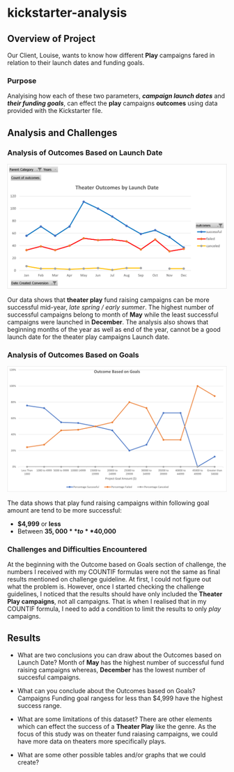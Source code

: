 # kickstarter-analysis
## Overview of Project
Our Client, Louise, wants to know how different **Play** campaigns fared in relation to their launch dates and funding goals.

### Purpose
Analyising how each of these two parameters, **_campaign launch dates_** and **_their funding goals_**, can effect the **play** campaigns **outcomes** using data provided with the Kickstarter file.

## Analysis and Challenges
### Analysis of Outcomes Based on Launch Date
![Outcomes based on Launch date Image](Resources/Theater_Outcomes_vs_Launch.png)

Our data shows that **theater play** fund raising campaigns can be more successful mid-year, _late spring / early summer_. The highest number of successful campaigns belong to month of **May** while the least successful campaigns were launched in **December**. 
The analysis also shows that beginning months of the year as well as end of the year, cannot be a good launch date for the theater play campaigns Launch date.

### Analysis of Outcomes Based on Goals
![Outcomes based on Campaign Goals Image](Resources/Outcomes_vs_Goals.png)

The data shows that play fund raising campaigns within following goal amount are tend to be more successful:
- **$4,999** or **less**  
- Between **$35,000** to **$40,000**

### Challenges and Difficulties Encountered
At the beginning with the Outcome based on Goals section of challenge, the numbers I received with my COUNTIF formulas were not the same as final results mentioned on challenge guideline. At first, I could not figure out what the problem is. However, once I started checking the challenge guidelines, I noticed that the results should have only included the **Theater Play campaigns**, not all campaigns. That is when I realised that in my COUNTIF formula, I need to add a condition to limit the results to only _play_ campaigns.  


## Results

- What are two conclusions you can draw about the Outcomes based on Launch Date?
Month of **May** has the highest number of successful fund raising campaigns whereas, **December** has the lowest number of succesful campaigns.

- What can you conclude about the Outcomes based on Goals? 
Campaigns Funding goal rangess for less than $4,999 have the highest success range.

- What are some limitations of this dataset?
There are other elements which can effect the success of a **Theater Play** like the genre. As the focus of this study was on theater fund raiasing campaigns, we could have more data on theaters more specifically plays.

- What are some other possible tables and/or graphs that we could create? 
